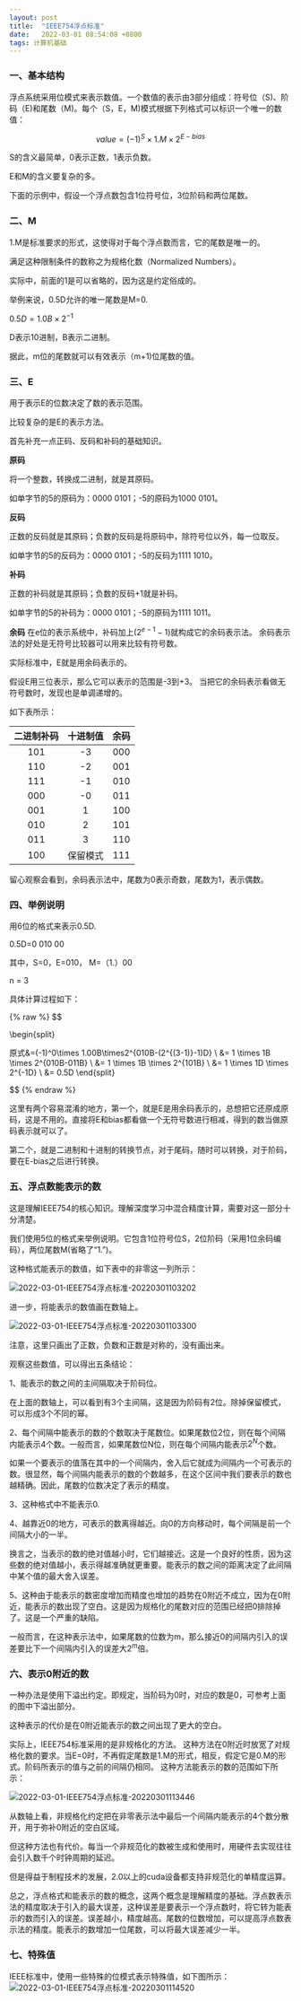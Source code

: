 ```yaml
---
layout: post
title:  "IEEE754浮点标准"
date:   2022-03-01 08:54:08 +0800
tags: 计算机基础
---
```



### 一、基本结构
浮点系统采用位模式来表示数值。一个数值的表示由3部分组成：符号位（S)、阶码（E)和尾数（M)。每个（S，E，M)模式根据下列格式可以标识一个唯一的数值：

$$
value = (-1)^S\times1.M\times{2^{E-bias}}
$$

S的含义最简单，0表示正数，1表示负数。

E和M的含义要复杂的多。

下面的示例中，假设一个浮点数包含1位符号位，3位阶码和两位尾数。

### 二、M
1.M是标准要求的形式，这使得对于每个浮点数而言，它的尾数是唯一的。

满足这种限制条件的数称之为规格化数（Normalized Numbers）。

实际中，前面的1是可以省略的，因为这是约定俗成的。

举例来说，0.5D允许的唯一尾数是M=0.

$0.5D = 1.0B \times 2^{-1}$

D表示10进制，B表示二进制。

据此，m位的尾数就可以有效表示（m+1)位尾数的值。

### 三、E
用于表示E的位数决定了数的表示范围。

比较复杂的是E的表示方法。

首先补充一点正码、反码和补码的基础知识。

**原码**

将一个整数，转换成二进制，就是其原码。

如单字节的5的原码为：0000 0101；-5的原码为1000 0101。

**反码**

正数的反码就是其原码；负数的反码是将原码中，除符号位以外，每一位取反。

如单字节的5的反码为：0000 0101；-5的反码为1111 1010。


**补码**

正数的补码就是其原码；负数的反码+1就是补码。

如单字节的5的补码为：0000 0101；-5的原码为1111 1011。

**余码**
在e位的表示系统中，补码加上($2^{e-1}-1$)就构成它的余码表示法。
余码表示法的好处是无符号比较器可以用来比较有符号数。

实际标准中，E就是用余码表示的。

假设E用三位表示，那么它可以表示的范围是-3到+3。
当把它的余码表示看做无符号数时，发现也是单调递增的。

如下表所示：

| 二进制补码 | 十进制值 | 余码 |
| :-----:| :----: | :----: |
| 101 | -3 | 000 |
| 110 | -2 | 001 |
| 111 | -1 | 010 |
| 000 | -0 | 011 |
| 001 | 1 | 100 |
| 010 | 2 | 101 |
| 011 | 3 | 110|
| 100 | 保留模式 | 111 |

留心观察会看到，余码表示法中，尾数为0表示奇数，尾数为1，表示偶数。

### 四、举例说明
用6位的格式来表示0.5D.

0.5D=0 010 00

其中，S=0，E=010， M=（1.）00

n = 3

具体计算过程如下：

{% raw %}
$$

\begin{split}

原式&=(-1)^0\times 1.00B\times2^{010B-(2^{(3-1)}-1)D} \\
&= 1 \times 1B \times 2^{010B-011B} \\
&= 1 \times 1B \times 2^{101B} \\
&= 1 \times 1D \times 2^{-1D} \\
&= 0.5D
\end{split}

$$
{% endraw %}

这里有两个容易混淆的地方，第一个，就是E是用余码表示的，总想把它还原成原码，这是不用的。直接将E和bias都看做一个无符号数进行相减，得到的数当做原码表示就可以了。

第二个，就是二进制和十进制的转换节点，对于尾码，随时可以转换，对于阶码，要在E-bias之后进行转换。

### 五、浮点数能表示的数

这是理解IEEE754的核心知识。理解深度学习中混合精度计算，需要对这一部分十分清楚。


我们使用5位的格式来举例说明。它包含1位符号位S，2位阶码（采用1位余码编码），两位尾数M(省略了“1.”)。

这种格式能表示的数值，如下表中的非零这一列所示：

![2022-03-01-IEEE754浮点标准-20220301103202](https://cdn.jsdelivr.net/gh/liwenju0/blog_pictures@main/pics/2022-03-01-IEEE754浮点标准-20220301103202.png)

进一步，将能表示的数值画在数轴上。

![2022-03-01-IEEE754浮点标准-20220301103300](https://cdn.jsdelivr.net/gh/liwenju0/blog_pictures@main/pics/2022-03-01-IEEE754浮点标准-20220301103300.png)

注意，这里只画出了正数，负数和正数是对称的，没有画出来。


观察这些数值，可以得出五条结论：

1、能表示的数之间的主间隔取决于阶码位。

在上面的数轴上，可以看到有3个主间隔，这是因为阶码有2位。除掉保留模式，可以形成3个不同的幂。

2、每个间隔中能表示的数的个数取决于尾数位。如果尾数位2位，则在每个间隔内能表示4个数。一般而言，如果尾数位N位，则在每个间隔内能表示$2^N$个数。

如果一个要表示的值落在其中的一个间隔内，舍入后它就成为间隔内一个可表示的数。很显然，每个间隔内能表示的数的个数越多，在这个区间中我们要表示的数也越精确。因此，尾数的位数决定了表示的精度。

3、这种格式中不能表示0.

4、越靠近0的地方，可表示的数离得越近。向0的方向移动时，每个间隔是前一个间隔大小的一半。

换言之，当表示的数的绝对值越小时，它们越接近。这是一个良好的性质，因为这些数的绝对值越小，表示得越准确就更重要。能表示的数之间的距离决定了此间隔中某个值的最大舍入误差。

5、这种由于能表示的数密度增加而精度也增加的趋势在0附近不成立，因为在0附近，能表示的数出现了空白。这是因为规格化的尾数对应的范围已经把0排除掉了。这是一个严重的缺陷。

一般而言，在这种表示法中，如果尾数的位数为m，那么接近0的间隔内引入的误差要比下一个间隔内引入的误差大$2^m$倍。

### 六、表示0附近的数

一种办法是使用下溢出约定。即规定，当阶码为0时，对应的数是0，可参考上面的图中下溢出部分。

这种表示的代价是在0附近能表示的数之间出现了更大的空白。

实际上，IEEE754标准采用的是非规格化的方法。
这种方法在0附近时放宽了对规格化数的要求。当E=0时，不再假定尾数是1.M的形式，相反，假定它是0.M的形式。阶码所表示的值与之前的间隔仍相同。
这种方法能表示的数的范围如下所示：

![2022-03-01-IEEE754浮点标准-20220301113446](https://cdn.jsdelivr.net/gh/liwenju0/blog_pictures@main/pics/2022-03-01-IEEE754浮点标准-20220301113446.png)

从数轴上看，非规格化约定把在非零表示法中最后一个间隔内能表示的4个数分散开，用于弥补0附近的空白区域。

但这种方法也有代价。每当一个非规范化的数被生成和使用时，用硬件去实现往往会引入数千个时钟周期的延迟。

但是得益于制程技术的发展，2.0以上的cuda设备都支持非规范化的单精度运算。


总之，浮点格式和能表示的数的概念，这两个概念是理解精度的基础。浮点数表示法的精度取决于引入的最大误差，这种误差是要表示一个浮点数时，将它转为能表示的数而引入的误差。误差越小，精度越高。尾数的位数增加，可以提高浮点数表示法的精度。能表示的数增加一位尾数，可以将最大误差减少一半。


### 七、特殊值

IEEE标准中，使用一些特殊的位模式表示特殊值，如下图所示：
![2022-03-01-IEEE754浮点标准-20220301114520](https://cdn.jsdelivr.net/gh/liwenju0/blog_pictures@main/pics/2022-03-01-IEEE754浮点标准-20220301114520.png)








